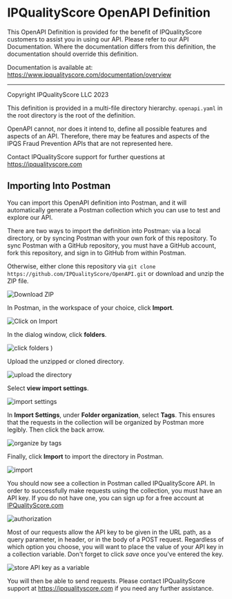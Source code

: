 # IPQualityScore OpenAPI Definition

This OpenAPI Definition is provided for the benefit of IPQualityScore customers
to assist you in using our API. Please refer to our API Documentation. Where the
documentation differs from this definition, the documentation should override
this definition.

Documentation is available at: https://www.ipqualityscore.com/documentation/overview

---

Copyright IPQualityScore LLC 2023

This definition is provided in a multi-file directory hierarchy. `openapi.yaml`
in the root directory is the root of the definition.


OpenAPI cannot, nor does it intend to, define all possible features and aspects
of an API. Therefore, there may be features and aspects of the IPQS Fraud
Prevention APIs that are not represented here.

Contact IPQualityScore support for further questions at
https://ipqualityscore.com

## Importing Into Postman
You can import this OpenAPI definition into Postman, and it will automatically
generate a Postman collection which you can use to test and explore our API.

There are two ways to import the definition into Postman: via a local directory,
or by syncing Postman with your own fork of this repository. To sync Postman
with a GitHub repository, you must have a GitHub account, fork this repository,
and sign in to GitHub from within Postman.

Otherwise, either clone this repository via `git clone
https://github.com/IPQualityScore/OpenAPI.git` or download and unzip the ZIP file.

![Download ZIP](https://cdn.ipqualityscore.com/images/ydp4djjfxikoz4q.png)

In Postman, in the workspace of your choice, click **Import**. 

![Click on
Import](https://cdn.ipqualityscore.com/images/w28b1xztkiq5tg6.png)


In the dialog window, click **folders**. 

![click folders](https://cdn.ipqualityscore.com/images/5ke0x9xbyr65spf.png)
)

Upload the unzipped or cloned directory. 

![upload the directory](https://cdn.ipqualityscore.com/images/sznsx39asw8481j.png)

Select **view import settings**. 

![import settings](https://cdn.ipqualityscore.com/images/850jnlcm785zy49.png)

In **Import Settings**, under **Folder organization**, select **Tags**. This
ensures that the requests in the collection will be organized by Postman more
legibly. Then click the back arrow. 

![organize by tags](https://cdn.ipqualityscore.com/images/i68d4ofcb99v40l.png)

Finally, click **Import** to import the directory in Postman.

![import](https://cdn.ipqualityscore.com/images/6v2y0spzwkjbr5g.png)

You should now see a collection in Postman called IPQualityScore API. In order
to successfully make requests using the collection, you must have an API key. If
you do not have one, you can sign up for a free account at
[IPQualityScore.com](https://www.ipqualityscore.com/create-account)

![authorization](https://cdn.ipqualityscore.com/images/p322h8xg2ntv5qt.png)

Most of our requests allow the API key to be given in the URL path, as a query
parameter, in header, or in the body of a POST request. Regardless of which
option you choose, you will want to place the value of your API key in a
collection variable. Don't forget to click *save* once you've entered the key. 

![store API key as a variable](https://cdn.ipqualityscore.com/images/dpt04rkojcaw41l.png)

You will then be able to send requests. Please contact IPQualityScore support at
https://ipqualityscore.com if you need any further assistance.
